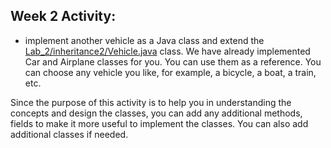 ## Week 2 Activity:

- implement another vehicle as a Java class and extend the [Lab_2/inheritance2/Vehicle.java](Lab_2/inheritance2/Vehicle.java) class. We have already implemented Car and Airplane classes for you. You can use them as a reference. You can choose any vehicle you like, for example, a bicycle, a boat, a train, etc.

Since the purpose of this activity is to help you in understanding the concepts and design the classes, you can add any additional methods, fields to make it more useful to implement the classes. You can also add additional classes if needed.
